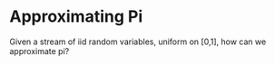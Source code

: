 # Approximating Pi
Given a stream of iid random variables, uniform on [0,1], how can we approximate pi? 